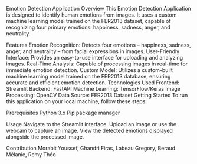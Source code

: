 Emotion Detection Application
Overview
This Emotion Detection Application is designed to identify human emotions from images. It uses a custom machine learning model trained on the FER2013 dataset, capable of recognizing four primary emotions: happiness, sadness, anger, and neutrality.

Features
Emotion Recognition: Detects four emotions – happiness, sadness, anger, and neutrality – from facial expressions in images.
User-Friendly Interface: Provides an easy-to-use interface for uploading and analyzing images.
Real-Time Analysis: Capable of processing images in real-time for immediate emotion detection.
Custom Model: Utilizes a custom-built machine learning model trained on the FER2013 database, ensuring accurate and efficient emotion detection.
Technologies Used
Frontend: Streamlit
Backend: FastAPI
Machine Learning: TensorFlow/Keras
Image Processing: OpenCV
Data Source: FER2013 Dataset
Getting Started
To run this application on your local machine, follow these steps:

Prerequisites
Python 3.x
Pip package manager

Usage
Navigate to the Streamlit interface.
Upload an image or use the webcam to capture an image.
View the detected emotions displayed alongside the processed image.


Contribution
Morabit Youssef, Ghandri Firas, Labeau Gregory, Beraud Mélanie, Remy Théo


